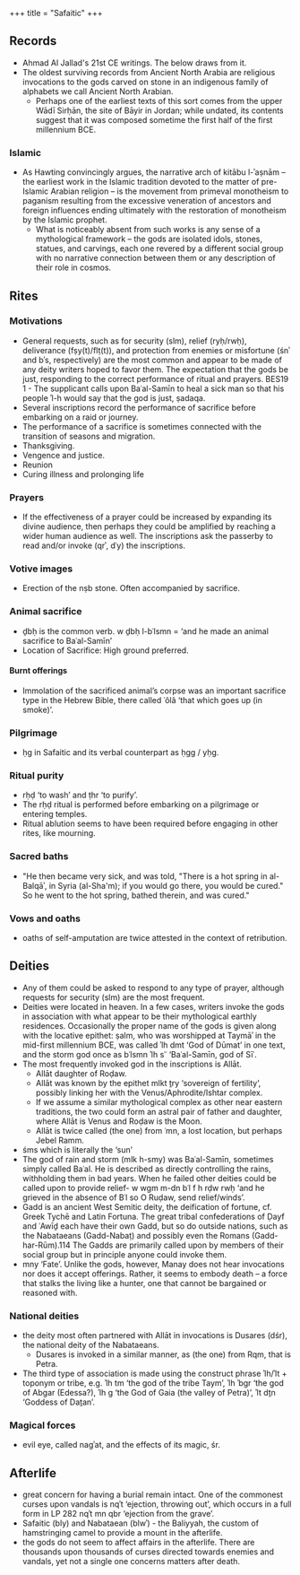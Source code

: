 +++
title = "Safaitic"
+++

## Records
- Ahmad Al Jallad's 21st CE writings. The below draws from it.
- The oldest surviving records from Ancient North Arabia are religious invocations to
  the gods carved on stone in an indigenous family of alphabets we call Ancient North
  Arabian.
  - Perhaps one of the earliest texts of this sort comes from the upper Wādī
  Sirḥān, the site of Bāyir in Jordan; while undated, its contents suggest that it was
  composed sometime the first half of the first millennium BCE.

### Islamic
- As Hawting convincingly argues, the narrative arch of kitābu l-ʾaṣnām –
the earliest work in the Islamic tradition devoted to the matter of pre-Islamic Arabian
religion – is the movement from primeval monotheism to paganism resulting from
the excessive veneration of ancestors and foreign influences ending ultimately with
the restoration of monotheism by the Islamic prophet.
  - What is noticeably absent from such works is any sense of a mythological framework  – the gods are isolated idols, stones, statues, and carvings, each one revered by a different social group with no narrative connection between them or any description of their role in cosmos.
    
## Rites
### Motivations
- General requests, such as for security (slm), relief (ryḥ/rwḥ), deliverance (fṣy(t)/flṭ(t)), and protection from enemies or misfortune (śnʾ and bʾs, respectively) are the most common and appear to be made of any deity writers hoped to favor them. The expectation that the gods be just, responding to the correct performance of ritual and prayers. BES19 1 - The supplicant calls upon Baʿal-Samīn to heal a sick man so that his people ʾl-h would say that the god is just, ṣadaqa.
- Several inscriptions record the performance of sacrifice before embarking on a raid
  or journey.
- The performance of a sacrifice is sometimes connected with the transition of seasons
  and migration.
- Thanksgiving.
- Vengence and justice.
- Reunion
- Curing illness and prolonging life

### Prayers
- If the effectiveness of a prayer could be increased by expanding its divine audience, then perhaps they could be amplified by reaching a wider human audience as well. The inscriptions ask the passerby to read and/or invoke (qrʾ, dʿy) the inscriptions.

### Votive images
- Erection of the nṣb stone. Often accompanied by sacrifice.

### Animal sacrifice
- ḏbḥ is the common verb. w ḏbḥ l-bʿlsmn = ‘and he made an animal sacrifice to Baʿal-Samīn’
- Location of Sacrifice: High ground preferred.

#### Burnt offerings
- Immolation of the sacrificed animal’s corpse was an important sacrifice type in the
  Hebrew Bible, there called ʿôlâ ‘that which goes up (in smoke)’.

### Pilgrimage
- ḥg in Safaitic and its verbal counterpart as ḥgg / yḥg.

### Ritual purity
- rḥḍ ‘to wash’ and ṭhr ‘to purify’.
- The rḥḍ ritual is performed before embarking on a pilgrimage or entering temples.
- Ritual ablution seems to have been required before engaging in other rites, like
  mourning.

### Sacred baths
- "He then became very sick, and was told, "There is a hot spring in al-Balqāʾ, in Syria (al-Sha'm);  if you would go there, you would be cured." So he went to the hot spring, bathed therein, and was cured."

### Vows and oaths
- oaths of self-amputation are twice attested in the context of retribution.

## Deities
- Any of them could be asked to respond to any type of prayer, although requests for security (slm) are the most frequent.
- Deities were located in heaven. In a few cases, writers invoke the gods in association with what appear to be their mythological earthly residences. Occasionally the proper name of the gods is given along with the locative epithet: ṣalm, who was worshipped at Taymāʾ in the mid-first millennium BCE, was called ʾlh dmt ‘God of Dūmat’ in one text, and the storm god once as bʿlsmn ʾlh sʿʿ ‘Baʿal-Samīn, god of Sīʿ.
- The most frequently invoked god in the inscriptions is Allāt.
  - Allāt daughter of Roḍaw.
  - Allāt was known by the epithet mlkt ṯry ‘sovereign of fertility’, possibly linking her with the Venus/Aphrodite/Ishtar complex.
  - If we assume a similar mythological complex as other near eastern traditions, the two could form an astral pair of father and daughter, where Allāt is Venus and Roḍaw is the Moon.
  - Allāt is twice called (the one) from ʿmn, a lost location, but perhaps Jebel Ramm.
- śms which is literally the ‘sun’
- The god of rain and storm (mlk h-smy) was Baʿal-Samīn, sometimes simply called Baʿal. He is described as directly controlling the rains, withholding them in bad years. When he failed
  other deities could be called upon to provide relief- w wgm m-dn bʿl f h rḍw rwḥ ‘and he grieved in the absence of Bʿl so O Ruḍaw, send relief/winds’.
- Gadd is an ancient West Semitic deity, the deification of fortune, cf. Greek Tychē and Latin Fortuna. The great tribal confederations of Ḍayf and ʿAwīḏ each have their own Gadd, but so do outside nations, such as the Nabataeans (Gadd-Nabaṭ) and possibly even the Romans (Gadd-har-Rūm).114 The Gadds are primarily called upon by members of their social group but in principle anyone could invoke them.
- mny ‘Fate’. Unlike the gods, however, Manay does not hear invocations nor does it accept offerings. Rather, it seems to embody death – a force that stalks the living like a hunter, one that cannot be bargained or reasoned with.

### National deities
- the deity most often partnered with Allāt in invocations is Dusares (dśr), the national deity of the Nabataeans.
  - Dusares is invoked in a similar manner, as (the one) from Rqm, that is Petra.
- The third type of association is made using the construct phrase ʾlh/ʾlt + toponym or tribe, e.g. ʾlh tm ‘the god of the tribe Taym’, ʾlh ʾbgr ‘the god of Abgar (Edessa?), ʾlh g ‘the God of Gaia (the valley of Petra)’, ʾlt dṯn ‘Goddess of Daṯan’.

### Magical forces
- evil eye, called nagʾat, and the effects of its magic, śr.

## Afterlife
- great concern for having a burial remain intact. One of the commonest curses upon vandals is nqʾt ‘ejection, throwing out’, which occurs in a full form in LP 282 nqʾt mn qbr ‘ejection from the grave’.
- Safaitic (bly) and Nabataean (blwʾ) - the Baliyyah, the custom of hamstringing camel to provide a mount in the afterlife.
- the gods do not seem to affect affairs in the afterlife. There are thousands upon thousands of curses directed towards enemies and vandals, yet not a single one concerns matters after death.